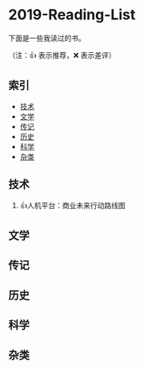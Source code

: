 # 2019-Reading-List
下面是一些我读过的书。

（注：:+1: 表示推荐，:x: 表示差评）

## 索引
- [技术](#技术)
- [文学](#文学)
- [传记](#传记)
- [历史](#历史)
- [科学](#科学)
- [杂类](#杂类)

## 技术
1. :+1:人机平台：商业未来行动路线图
## 文学
## 传记
## 历史
## 科学
## 杂类
